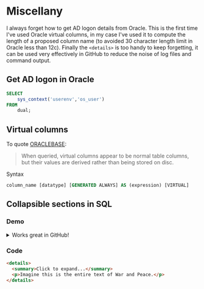# Miscellany

I always forget how to get AD logon details from Oracle. This is the first time I've used Oracle virtual columns, in my case I've used it to compute the length of a proposed column name (to avoided 30 character length limit in Oracle less than 12c). Finally the `<details>` is too handy to keep forgetting, it can be used very effectively in GitHub to reduce the noise of log files and command output.

## Get AD logon in Oracle

```sql
SELECT
    sys_context('userenv','os_user')
FROM
    dual;
```

## Virtual columns

To quote [ORACLEBASE](https://oracle-base.com/articles/11g/virtual-columns-11gr1):

> When queried, virtual columns appear to be normal table columns, but their values are derived rather than being stored on disc.

Syntax

```sql
column_name [datatype] [GENERATED ALWAYS] AS (expression) [VIRTUAL]
```

## Collapsible sections in SQL

### Demo

<details>
  <summary>Works great in GitHub!</summary>
  <p>Dipshit with a nine-toed woman. Dolor sit amet, consectetur adipiscing elit praesent ac magna. You don’t go out and make a living dressed like that in the middle of a weekday. Justo pellentesque ac lectus quis. Yeah. Roadie for Metallica. Speed of Sound Tour. Elit blandit fringilla a ut turpis praesent felis. Keep your ugly fucking goldbricking ass out of my beach community! Ligula, malesuada suscipit malesuada non, ultrices non urna sed orci ipsum, placerat id.</p>
</details> 

### Code 

```html
<details>
  <summary>Click to expand...</summary>
  <p>Imagine this is the entire text of War and Peace.</p>
</details> 
```
